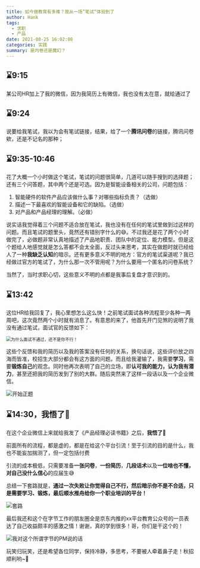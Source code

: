 ```yaml
---
title: 如今做教育有多难？我从一场”笔试“体验到了
author: Hank
tags:
  - 求职
  - 产品
date: 2021-08-25 16:02:08
categories: 实践
summary: 是内卷还是魔幻？
---
```




## ⌛9:15

某公司HR加上了我的微信，因为我简历上有微信，我也没有太在意，就给通过了

## ⌛9:24

说要给我笔试，我以为会有笔试链接，结果，给了一个**腾讯问卷**的链接，腾讯问卷欸，还是不记名的那种；

## ⌛9:35-10:46

花了大概一个小时做这个笔试，笔试的问题很简单，几道可以随手搜到的选择题；还有三个问答题，其中两个还是可选。因为是智能设备相关的公司，问题包括：

1. 智能硬件的软件产品应该做什么事？对哪些指标负责？（选做）
2. 描述一下最喜欢的智能设备和它的缺陷。（选做）
3. 对产品和产品经理的理解。（必做）

说实话我觉得着三个问题不适合放在笔试，我也没有在任何的笔试里做到过这样的问题。而且笔试的题里头，竟然还有错别字什么的:sweat_smile:。不过我还是花了两个小时做完了，必做题非常认真地描述了产品地职责、团队中的定位、能力模型。但是这个题给人地感觉就是怎么答都不会太全面，反过头来思考，其实在做题时就已经给人了一种**我缺乏认知**的暗示。还有更多意义不明的地方：官方的笔试渠道呢？我已经做过官方的笔试了，为什么那一次不管用呢？为什么要用一个匿名的问卷系统？

当然了，当时求职心切，这些意义不明的点都是我事后复盘才意识到的。

## ⌛13:42

这位HR给我回复了，我心里想怎么这么快！之前笔试面试各种流程至少各种一两周吧，这次竟然两个小时就有消息了。有意思的来了，他首先开门见煞的说明了我没有通过笔试，面试官的反馈如下：

<img src="https://my-picbed.oss-cn-hangzhou.aliyuncs.com/20210825163026.png" alt="为什么面试不通过，还不是你不行！" style="zoom: 80%;" />

这些个反馈和我的简历以及我的答案没有任何的关系，换句话说，这些评价放之四海而皆准，校招生大部分都会有这方面的问题。而且给我灌输了，我需要**学习**，需要**锻炼自己**的观念。同时他再次表明了自己的立场，即**认可我的能力，认为我有潜力**，甚至还把我的简历发到了别的大群。随后突然来了这样一段话以及一个企业微信。

![开始正题](https://my-picbed.oss-cn-hangzhou.aliyuncs.com/20210825152433.png)

## ⌛14:30，我悟了👏

在这个企业微信上来就给我发了《产品经理必读书籍》之后，**我悟了👏**

前面所有的流程，都是虚的，都是在给这个平台引流！至于引流的目的是什么，我也不能妄加揣测了，但一定包括付费

引流的成本极低，只需要准备**一张问卷**，**一份简历**，**几段话术**以及**一位啥也不懂，对自己没什么信心**的应届生:sweat_smile:

总结一下套路就是，**通过一次失败让你觉得自己不行，然后暗示你不是不合适，只是需要学习、锻炼，最后顺水推舟给你一个职业培训的平台！**

![套路](https://my-picbed.oss-cn-hangzhou.aliyuncs.com/20210825163112.png)

最后我还和这个在字节工作的朋友圈全是京东内推的xx平台教育公众号的一员表达了自己收益颇丰的感激之情！谢谢，真的学到很多！哥，你们是干这个的！

![我对这个所谓字节的PM说的话](https://my-picbed.oss-cn-hangzhou.aliyuncs.com/20210825162553.png)

玩笑归玩笑，还是希望各位同学，保持冷静，多思考，不要被人牵着鼻子走！秋招顺利哟~🥰

